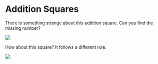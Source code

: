 # Addition Squares

There is something strange about this addition square. Can you find the missing number?

![](https://github.com/supportingami/sami-maths-club/blob/master/maths-club-pack/images/addition-squares-1.png?raw=true)

How about this square? It follows a different rule.

![](https://github.com/supportingami/sami-maths-club/blob/master/maths-club-pack/images/addition-squares-2.png?raw=true)
